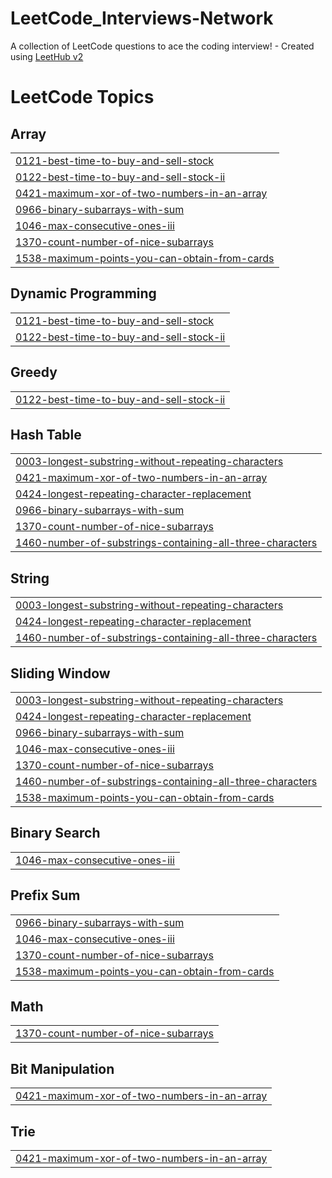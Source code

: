 # LeetCode_Interviews-Network
A collection of LeetCode questions to ace the coding interview! - Created using [LeetHub v2](https://github.com/arunbhardwaj/LeetHub-2.0)

<!---LeetCode Topics Start-->
# LeetCode Topics
## Array
|  |
| ------- |
| [0121-best-time-to-buy-and-sell-stock](https://github.com/Algo-Master/LeetCode_Interviews-Network/tree/master/0121-best-time-to-buy-and-sell-stock) |
| [0122-best-time-to-buy-and-sell-stock-ii](https://github.com/Algo-Master/LeetCode_Interviews-Network/tree/master/0122-best-time-to-buy-and-sell-stock-ii) |
| [0421-maximum-xor-of-two-numbers-in-an-array](https://github.com/Algo-Master/LeetCode_Interviews-Network/tree/master/0421-maximum-xor-of-two-numbers-in-an-array) |
| [0966-binary-subarrays-with-sum](https://github.com/Algo-Master/LeetCode_Interviews-Network/tree/master/0966-binary-subarrays-with-sum) |
| [1046-max-consecutive-ones-iii](https://github.com/Algo-Master/LeetCode_Interviews-Network/tree/master/1046-max-consecutive-ones-iii) |
| [1370-count-number-of-nice-subarrays](https://github.com/Algo-Master/LeetCode_Interviews-Network/tree/master/1370-count-number-of-nice-subarrays) |
| [1538-maximum-points-you-can-obtain-from-cards](https://github.com/Algo-Master/LeetCode_Interviews-Network/tree/master/1538-maximum-points-you-can-obtain-from-cards) |
## Dynamic Programming
|  |
| ------- |
| [0121-best-time-to-buy-and-sell-stock](https://github.com/Algo-Master/LeetCode_Interviews-Network/tree/master/0121-best-time-to-buy-and-sell-stock) |
| [0122-best-time-to-buy-and-sell-stock-ii](https://github.com/Algo-Master/LeetCode_Interviews-Network/tree/master/0122-best-time-to-buy-and-sell-stock-ii) |
## Greedy
|  |
| ------- |
| [0122-best-time-to-buy-and-sell-stock-ii](https://github.com/Algo-Master/LeetCode_Interviews-Network/tree/master/0122-best-time-to-buy-and-sell-stock-ii) |
## Hash Table
|  |
| ------- |
| [0003-longest-substring-without-repeating-characters](https://github.com/Algo-Master/LeetCode_Interviews-Network/tree/master/0003-longest-substring-without-repeating-characters) |
| [0421-maximum-xor-of-two-numbers-in-an-array](https://github.com/Algo-Master/LeetCode_Interviews-Network/tree/master/0421-maximum-xor-of-two-numbers-in-an-array) |
| [0424-longest-repeating-character-replacement](https://github.com/Algo-Master/LeetCode_Interviews-Network/tree/master/0424-longest-repeating-character-replacement) |
| [0966-binary-subarrays-with-sum](https://github.com/Algo-Master/LeetCode_Interviews-Network/tree/master/0966-binary-subarrays-with-sum) |
| [1370-count-number-of-nice-subarrays](https://github.com/Algo-Master/LeetCode_Interviews-Network/tree/master/1370-count-number-of-nice-subarrays) |
| [1460-number-of-substrings-containing-all-three-characters](https://github.com/Algo-Master/LeetCode_Interviews-Network/tree/master/1460-number-of-substrings-containing-all-three-characters) |
## String
|  |
| ------- |
| [0003-longest-substring-without-repeating-characters](https://github.com/Algo-Master/LeetCode_Interviews-Network/tree/master/0003-longest-substring-without-repeating-characters) |
| [0424-longest-repeating-character-replacement](https://github.com/Algo-Master/LeetCode_Interviews-Network/tree/master/0424-longest-repeating-character-replacement) |
| [1460-number-of-substrings-containing-all-three-characters](https://github.com/Algo-Master/LeetCode_Interviews-Network/tree/master/1460-number-of-substrings-containing-all-three-characters) |
## Sliding Window
|  |
| ------- |
| [0003-longest-substring-without-repeating-characters](https://github.com/Algo-Master/LeetCode_Interviews-Network/tree/master/0003-longest-substring-without-repeating-characters) |
| [0424-longest-repeating-character-replacement](https://github.com/Algo-Master/LeetCode_Interviews-Network/tree/master/0424-longest-repeating-character-replacement) |
| [0966-binary-subarrays-with-sum](https://github.com/Algo-Master/LeetCode_Interviews-Network/tree/master/0966-binary-subarrays-with-sum) |
| [1046-max-consecutive-ones-iii](https://github.com/Algo-Master/LeetCode_Interviews-Network/tree/master/1046-max-consecutive-ones-iii) |
| [1370-count-number-of-nice-subarrays](https://github.com/Algo-Master/LeetCode_Interviews-Network/tree/master/1370-count-number-of-nice-subarrays) |
| [1460-number-of-substrings-containing-all-three-characters](https://github.com/Algo-Master/LeetCode_Interviews-Network/tree/master/1460-number-of-substrings-containing-all-three-characters) |
| [1538-maximum-points-you-can-obtain-from-cards](https://github.com/Algo-Master/LeetCode_Interviews-Network/tree/master/1538-maximum-points-you-can-obtain-from-cards) |
## Binary Search
|  |
| ------- |
| [1046-max-consecutive-ones-iii](https://github.com/Algo-Master/LeetCode_Interviews-Network/tree/master/1046-max-consecutive-ones-iii) |
## Prefix Sum
|  |
| ------- |
| [0966-binary-subarrays-with-sum](https://github.com/Algo-Master/LeetCode_Interviews-Network/tree/master/0966-binary-subarrays-with-sum) |
| [1046-max-consecutive-ones-iii](https://github.com/Algo-Master/LeetCode_Interviews-Network/tree/master/1046-max-consecutive-ones-iii) |
| [1370-count-number-of-nice-subarrays](https://github.com/Algo-Master/LeetCode_Interviews-Network/tree/master/1370-count-number-of-nice-subarrays) |
| [1538-maximum-points-you-can-obtain-from-cards](https://github.com/Algo-Master/LeetCode_Interviews-Network/tree/master/1538-maximum-points-you-can-obtain-from-cards) |
## Math
|  |
| ------- |
| [1370-count-number-of-nice-subarrays](https://github.com/Algo-Master/LeetCode_Interviews-Network/tree/master/1370-count-number-of-nice-subarrays) |
## Bit Manipulation
|  |
| ------- |
| [0421-maximum-xor-of-two-numbers-in-an-array](https://github.com/Algo-Master/LeetCode_Interviews-Network/tree/master/0421-maximum-xor-of-two-numbers-in-an-array) |
## Trie
|  |
| ------- |
| [0421-maximum-xor-of-two-numbers-in-an-array](https://github.com/Algo-Master/LeetCode_Interviews-Network/tree/master/0421-maximum-xor-of-two-numbers-in-an-array) |
<!---LeetCode Topics End-->